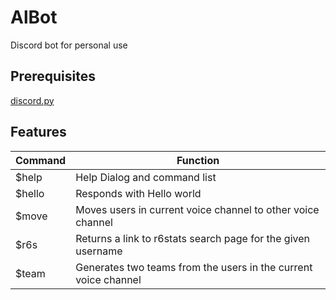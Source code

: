# AlBot
Discord bot for personal use

## Prerequisites
[discord.py](https://github.com/Rapptz/discord.py)

## Features
Command | Function
-|-
$help | Help Dialog and command list
$hello | Responds with Hello world
$move <Voice Channel> | Moves users in current voice channel to other voice channel
$r6s <Username> | Returns a link to r6stats search page for the given username
$team | Generates two teams from the users in the current voice channel